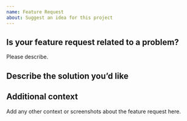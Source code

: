 ```yaml
---
name: Feature Request
about: Suggest an idea for this project
---
```


## Is your feature request related to a problem?
Please describe.

## Describe the solution you’d like

## Additional context

Add any other context or screenshots about the feature request here.